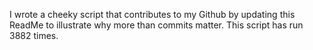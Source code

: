 I wrote a cheeky script that contributes to my Github by updating this ReadMe to illustrate why more than commits matter. This script has run 3882 times.